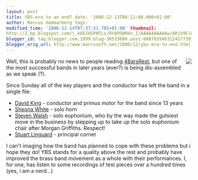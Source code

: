 ```yaml
---
layout: post
title: YBS-era to an end? date: '2006-12-13T08:11:00.000+01:00'
author: Marcus Hammarberg tags:
modified_time: '2006-12-14T07:37:53.785+01:00' thumbnail:
http://2.bp.blogspot.com/\_kkDJOSPNTLs/RYAPD0M4n_I/AAAAAAAAAAw/8Rjh9FJaZ78/s72-c/band_logo_ybs.jpg
blogger_id: tag:blogger.com,1999:blog-36533086.post-6887639483124177391
blogger_orig_url: http://www.marcusoft.net/2006/12/ybs-era-to-end.html
---
```


[<img
src="http://2.bp.blogspot.com/_kkDJOSPNTLs/RYAPD0M4n_I/AAAAAAAAAAw/8Rjh9FJaZ78/s200/band_logo_ybs.jpg"
id="BLOGGER_PHOTO_ID_5008019343862702066"
style="FLOAT: right; MARGIN: 0px 0px 10px 10px; CURSOR: hand"
data-border="0" />](http://2.bp.blogspot.com/_kkDJOSPNTLs/RYAPD0M4n_I/AAAAAAAAAAw/8Rjh9FJaZ78/s1600-h/band_logo_ybs.jpg)Well,
this is probably no news to people reading
[4BarsRest](http://www.4barsrest.com/), but one of the most successful
bands in later years (ever?) is being dis-assembled as we speak (?).

<div>

</div>



<div>

Since Sunday all of the key players and the conductor has left the band
in a single file:

</div>

-   [David King](http://www.4barsrest.com/news/detail.asp?id=4638) -
    conductor and primus motor for the band since 13 years
-   [Sheona White](http://www.4barsrest.com/news/detail.asp?id=4643) -
    solo horn
-   [Steven Walsh](http://www.4barsrest.com/news/detail.asp?id=4656) -
    solo euphonium, who by the way made the gutsiest move in the
    business by stepping up to take up the solo euphonium chair after
    Morgan Griffiths. Respect!
-   [Stuart
    Linguard](http://www.4barsrest.com/news/detail.asp?id=4662) -
    principal cornet



I can't imaging how the band has planned to cope with these problems but
i hope they do! YBS stands for a quality above the rest and probably
have improved the brass band movement as a whole with their
performances. I, for one, has listen to some recordings of test pieces
over a hundred times (yes, i am a nerd...)



